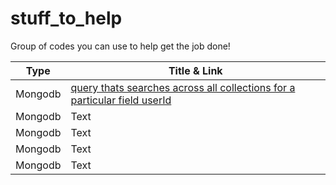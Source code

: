 # stuff_to_help
Group of codes you can use to help get the job done!

| Type | Title  & Link |
| ----------- | ----------- |
| Mongodb | [query thats searches across all collections for a particular field userId](https://github.com/dzbrody/stuff_to_help/blob/main/mongodb_query1.md) |
|  Mongodb | Text |
|  Mongodb | Text |
|  Mongodb | Text |
|  Mongodb | Text |
